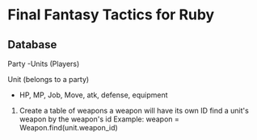 # Final Fantasy Tactics for Ruby

## Database

Party
-Units (Players)

Unit (belongs to a party)
- HP, MP, Job, Move, atk, defense, equipment

1. Create a table of weapons
a weapon will have its own ID
find a unit's weapon by the weapon's id
Example: weapon = Weapon.find(unit.weapon_id)